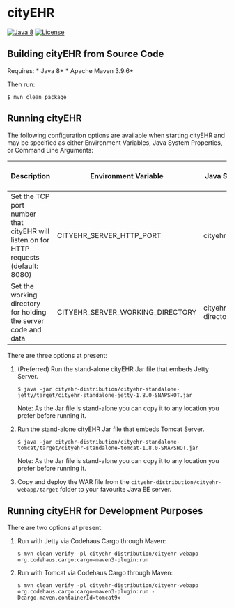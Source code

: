 # cityEHR

[![Java 8](https://img.shields.io/badge/java-8-blue.svg)](https://adoptopenjdk.net/)
[![License](https://img.shields.io/badge/license-LGPL%202.1-blue.svg)](https://www.gnu.org/licenses/lgpl-2.1.html)

## Building cityEHR from Source Code
Requires:
    * Java 8+
    * Apache Maven 3.9.6+

Then run:
```shell
$ mvn clean package
```

## Running cityEHR

The following configuration options are available when starting cityEHR and may be specified as either Environment Variables, Java System Properties, or Command Line Arguments:

| Description                                                                           | Environment Variable | Java System Property | Command Line Argument |
|---------------------------------------------------------------------------------------|-|-|-|
| Set the TCP port number that cityEHR will listen on for HTTP requests (default: 8080) | CITYEHR_SERVER_HTTP_PORT | cityehr.server.http.port | --server-http-port |
| Set the working directory for holding the server code and data                        | CITYEHR_SERVER_WORKING_DIRECTORY | cityehr.server.working-directory | --server-working-directory |

There are three options at present:

1. (Preferred) Run the stand-alone cityEHR Jar file that embeds Jetty Server.
    ```shell
    $ java -jar cityehr-distribution/cityehr-standalone-jetty/target/cityehr-standalone-jetty-1.8.0-SNAPSHOT.jar
    ```
    Note: As the Jar file is stand-alone you can copy it to any location you prefer before running it.

2. Run the stand-alone cityEHR Jar file that embeds Tomcat Server.
    ```shell
    $ java -jar cityehr-distribution/cityehr-standalone-tomcat/target/cityehr-standalone-tomcat-1.8.0-SNAPSHOT.jar
    ```
   Note: As the Jar file is stand-alone you can copy it to any location you prefer before running it.

3. Copy and deploy the WAR file from the `cityehr-distribution/cityehr-webapp/target` folder to your favourite Java EE server.

## Running cityEHR for Development Purposes
There are two options at present:

1. Run with Jetty via Codehaus Cargo through Maven:
    ```shell
    $ mvn clean verify -pl cityehr-distribution/cityehr-webapp org.codehaus.cargo:cargo-maven3-plugin:run
    ```

2. Run with Tomcat via Codehaus Cargo through Maven:
    ```shell
    $ mvn clean verify -pl cityehr-distribution/cityehr-webapp org.codehaus.cargo:cargo-maven3-plugin:run -Dcargo.maven.containerId=tomcat9x
    ```